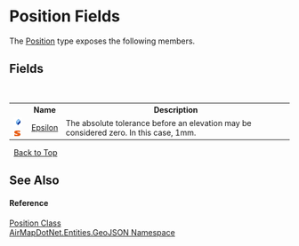 # Position Fields
 

The <a href="7ee82c76-6205-6c56-8d6e-4fe6e06bb0b0">Position</a> type exposes the following members.


## Fields
&nbsp;<table><tr><th></th><th>Name</th><th>Description</th></tr><tr><td>![Public field](media/pubfield.gif "Public field")![Static member](media/static.gif "Static member")</td><td><a href="ff047300-7ab8-841f-f4c7-fb0ce3368924">Epsilon</a></td><td>
The absolute tolerance before an elevation may be considered zero. In this case, 1mm.</td></tr></table>&nbsp;
<a href="#position-fields">Back to Top</a>

## See Also


#### Reference
<a href="7ee82c76-6205-6c56-8d6e-4fe6e06bb0b0">Position Class</a><br /><a href="1d543ca6-8481-5d96-aca1-a1b2d108871c">AirMapDotNet.Entities.GeoJSON Namespace</a><br />